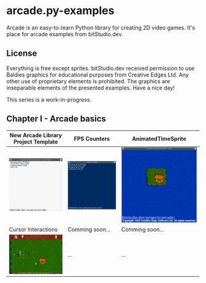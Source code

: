 # arcade.py-examples
Arcade is an easy-to-learn Python library for creating 2D video games. It's place for arcade examples from bitStudio.dev.

## License
Everything is free except sprites. bitStudio.dev received permission to use Baldies graphics for educational purposes from Creative Edges Ltd. Any other use of proprietary elements is prohibited. The graphics are inseparable elements of the presented examples. Have a nice day!

This series is a work-in-progress.

## Chapter I - Arcade basics

| New Arcade Library Project Template  | FPS Counters | AnimatedTimeSprite |
| ------------- | ------------- | ------------- |
| ![New Arcade Library Project Template](/examples/00_new_arcade_project/new_arcade_project_demo.gif) | ![FPS Counters](/examples/01_frame_rate/frame_rate_demo.gif) | ![AnimatedTimeSprite](/examples/02_sprites/sprites_demo.gif) |
| Cursor Interactions  | Comming soon... | Comming soon... |
| ![Cursor_Interactions](/examples/03_cursor_interactions/cursor_interactions_demo.gif) | ... | ... |
